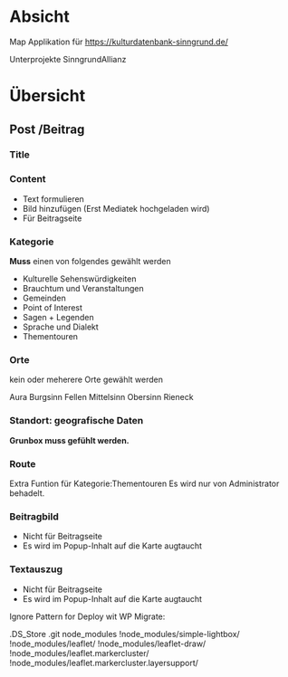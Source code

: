 # Absicht

Map Applikation für https://kulturdatenbank-sinngrund.de/

Unterprojekte SinngrundAllianz

# Übersicht

## Post /Beitrag

### **Title**

### Content

- Text formulieren
- Bild hinzufügen (Erst Mediatek hochgeladen wird)
- Für Beitragseite

### **Kategorie**

**Muss** einen von folgendes gewählt werden

- Kulturelle Sehenswürdigkeiten
- Brauchtum und Veranstaltungen
- Gemeinden
- Point of Interest
- Sagen + Legenden
- Sprache und Dialekt
- Thementouren

### Orte

kein oder meherere Orte gewählt werden

Aura
Burgsinn
Fellen
Mittelsinn
Obersinn
Rieneck

### **Standort: geografische Daten**

**Grunbox muss gefühlt werden.**

### Route

Extra Funtion für Kategorie:Thementouren
Es wird nur von Administrator behadelt.

### Beitragbild

- Nicht für Beitragseite
- Es wird im Popup-Inhalt auf die Karte augtaucht

### Textauszug

- Nicht für Beitragseite
- Es wird im Popup-Inhalt auf die Karte augtaucht

Ignore Pattern for Deploy wit WP Migrate:

.DS_Store
.git
node_modules
!node_modules/simple-lightbox/
!node_modules/leaflet/
!node_modules/leaflet-draw/
!node_modules/leaflet.markercluster/
!node_modules/leaflet.markercluster.layersupport/
